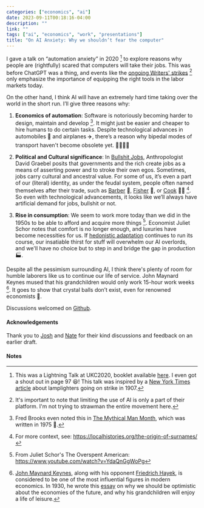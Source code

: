 ```yaml
---
categories: ["economics", "ai"]
date: 2023-09-11T00:18:16-04:00
description: ""
link: ""
tags: ["ai", "economics", "work", "presentations"]
title: "On AI Anxiety: Why we shouldn’t fear the computer"
---
```


I gave a talk on “automation anxiety” in 2020 [^1] to explore reasons why people are (rightfully) scared that computers will take their jobs.
This was before ChatGPT was a thing, and events like the [ongoing Writers' strikes](https://en.wikipedia.org/wiki/2023_Writers_Guild_of_America_strike) [^2] only emphasize the importance of equipping the right tools in the labor markets today.

On the other hand, I think AI will have an extremely hard time taking over the world in the short run. I’ll give three reasons why:

1. **Economics of automation**: Software is notoriously becoming harder to design, maintain and develop [^a]. It might just be easier and cheaper to hire humans to do certain tasks. Despite technological advances in automobiles 🚗 and airplanes ✈️, there’s a reason why bipedal modes of transport haven't become obsolete yet. 🏃‍♂️💨💨

2. **Political and Cultural significance**: In [Bullshit Jobs](https://en.wikipedia.org/wiki/Bullshit_Jobs), Anthropologist David Graebel posits that governments and the rich create jobs as a means of asserting power and to stroke their own egos. Sometimes, jobs carry cultural and ancestral value. For some of us, it’s even a part of our (literal) identity, as under the feudal system, people often named themselves after their trade, such as [Barber](https://en.wikipedia.org/wiki/Samuel_Barber) 💇, [Fisher](https://en.wikipedia.org/wiki/Fisher_(surname)) 🎣, or [Cook](https://en.wikipedia.org/wiki/James_Cook) 🧑‍🍳 [^3]. So even with technological advancements, it looks like we’ll always have artificial demand for jobs, bullshit or not.

3. **Rise in consumption**: We seem to work more today than we did in the 1950s to be able to afford and acquire more things [^4]. Economist Juliet Schor notes that comfort is no longer enough, and luxuries have become necessities for us. If [hedonistic adaptation](https://en.wikipedia.org/wiki/Hedonic_treadmill) continues to run its course, our insatiable thirst for stuff will overwhelm our AI overlords, and we'll have no choice but to step in and bridge the gap in production 🏭.

Despite all the pessimism surrounding AI, I think there's plenty of room for humble laborers like us to continue our life of service. John Maynard Keynes mused that his grandchildren would only work 15-hour work weeks [^5]. It goes to show that crystal balls don’t exist, even for renowned economists 🤕.

Discussions welcomed on [Github](https://github.com/andrewjeminchoi/ajchoi.xyz/issues/new/choose).

#### Acknowledgements

Thank you to [Josh](https://github.com/JoshFried) and [Nate](https://www.linkedin.com/in/nathanharris3/) for their kind discussions and feedback on an earlier draft.

#### Notes

[^1]: This was a Lightning Talk at UKC2020, booklet available [here](https://www.ukc.ksea.org/wp-content/uploads/2023/05/UKC_2020_Report-Book_1.25.pdf). I even got a shout out in page 97 😆! This talk was inspired by a [New York Times article](https://www.nytimes.com/1907/04/25/archives/lamplighters-quit-city-dark-in-spots-police-reserves-out-in-harlem.html) about lamplighters going on strike in 1907.

[^2]: It's important to note that limiting the use of AI is only a part of their platform. I'm not trying to strawman the entire movement here.

[^3]: For more context, see: <https://localhistories.org/the-origin-of-surnames/>

[^4]: From Juliet Schor's The Overspent American: <https://www.youtube.com/watch?v=YdaQnGgWoPg>

[^5]: [John Maynard Keynes](https://en.wikipedia.org/wiki/John_Maynard_Keynes), along with his opponent [Friedrich  Hayek](https://en.wikipedia.org/wiki/Friedrich_Hayek), is considered to be one of the most influential figures in modern economics. In 1930, he wrote this [essay]( https://www.aspeninstitute.org/wp-content/uploads/files/content/upload/Intro_and_Section_I.pdf) on why we should be optimistic about the economies of the future, and why his grandchildren will enjoy a life of leisure.

[^a]: Fred Brooks even noted this in [The Mythical Man Month](https://en.wikipedia.org/wiki/The_Mythical_Man-Month), which was written in 1975 👀.

